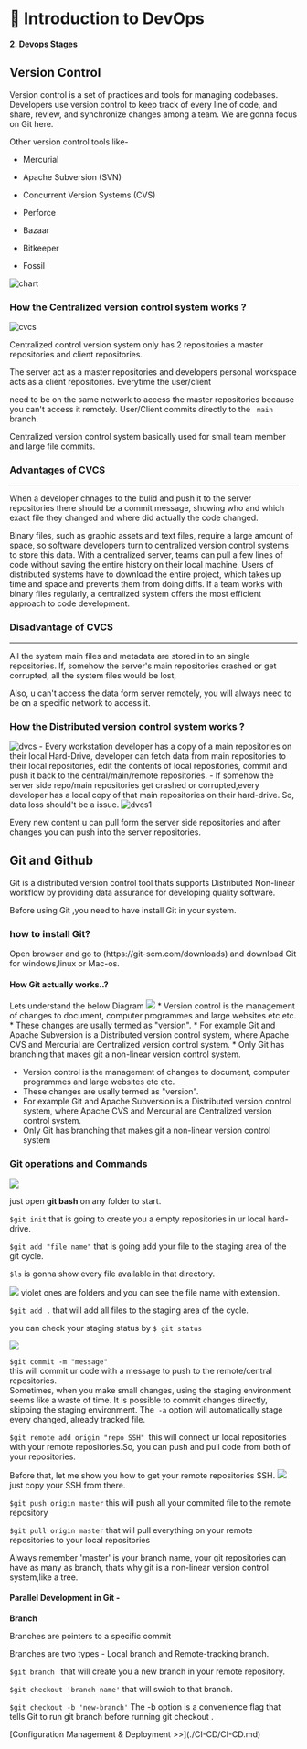 #  🐍 Introduction to DevOps

**2. Devops Stages**

<h2> Version Control</h2>

<p>Version control is a set of practices and tools for managing codebases. Developers use version control to keep track of every line of code, and share, review, and synchronize changes among a team. We are gonna focus on Git here.</p>

<p> Other version control tools like-

- Mercurial

- Apache Subversion (SVN)

- Concurrent Version Systems (CVS)

- Perforce

- Bazaar

- Bitkeeper

- Fossil

<img src='../Images/image1.png' alt='chart'>

<p><h3>How the Centralized version control system works ?</h3></p>

<img src='../Images/image3.png' alt='cvcs'>

<p>Centralized control version system only has 2 repositories a master repositories and client repositories.</br>

The server act as a master repositories and developers personal workspace acts as a client repositories. Everytime the user/client

need to be on the same network to access the master repositories because you can't access it remotely. User/Client commits directly to the <code> main </code> branch.

Centralized version control system basically used for small team member and large file commits.</p>

<h3>Advantages of CVCS</h3>

<hr>

<p>When a developer chnages to the bulid and push it to the server repositories there should be a commit message, showing who and which exact file they changed and where did actually the code changed. </p>

<p> Binary files, such as graphic assets and text files, require a large amount of space, so software developers turn to centralized version control systems to store this data. With a centralized server, teams can pull a few lines of code without saving the entire history on their local machine. Users of distributed systems have to download the entire project, which takes up time and space and prevents them from doing diffs. If a team works with binary files regularly, a centralized system offers the most efficient approach to code development.</p>

###  Disadvantage of CVCS

<hr>

<p>All the system main files and metadata are stored in to an single repositories. If, somehow the server's main repositories crashed or get corrupted, all the system files would be lost,</p>

<p>Also, u can't access the data form server remotely, you will always need to be on a specific network to access it.</p>

<h3>How the Distributed version control system works ?</h3>
<img src='../Images/image4.png' alt='dvcs'>
 - Every workstation developer has a copy of a main repositories on their local Hard-Drive, developer can fetch data from main repositories to their local repositories, edit the contents of local repositories, commit and push it back to the central/main/remote repositories.
 - If somehow the server side repo/main repositories get crashed or corrupted,every developer has a local copy of that main repositories on their hard-drive. So, data loss should't be a issue.
<img src='../Images/image5.png' alt='dvcs1'>
<p>Every new content u can pull form the server side repositories and after changes you can push into the server repositories.
<h2> Git and Github</h2>
<p>Git is a distributed version control tool thats supports Distributed Non-linear workflow by providing data assurance for developing quality software.</p>
Before using Git ,you need to have install Git in your system.
<h3>how to install Git?</h3>
<p>Open browser and go to (https://git-scm.com/downloads) and download Git for windows,linux or Mac-os.</p>
<h4>How Git actually works..?</h4>
Lets understand the below Diagram
<img src='../Images/image3a.png'>
 * Version control is the management of changes to document, computer programmes and large websites etc etc.
 * These changes are usally termed as "version".
 * For example Git and Apache Subversion is a Distributed version control system, where Apache CVS and Mercurial are Centralized version control system.
 * Only Git has branching that makes git a non-linear version control system.

- Version control is the management of changes to document, computer programmes and large websites etc etc.
- These changes are usally termed as "version".
- For example Git and Apache Subversion is a Distributed version control system, where Apache CVS and Mercurial are Centralized version control system.
- Only Git has branching that makes git a non-linear version control system

<h3> Git operations and Commands</h3>

<img src='../Images/image4a.png'>
<p>just open <b>git bash</b> on any folder to start.</p>
<p><code>$git init</code> that is going to create you a empty repositories in ur local hard-drive.</p>
<p><code>$git add "file name"</code> that is going add your file to the staging area of the git cycle.<br>
<p><code>$ls</code> is gonna show every file available in that directory.</p>
<img src='../Images/Screenshot 2.png'>
violet ones are folders and you can see the file name with extension.

<code>$git add .</code> that will add all files to the staging area of the cycle.</p>
<p>you can check your staging status by <code>$ git status</code></p>
<img src='../Images/Screenshot 1.png'>
<p><code>$git commit -m "message"</code><br>
this will commit ur code with a message to push to the remote/central repositories.<br>
Sometimes, when you make small changes, using the staging environment seems like a waste of time. It is possible to commit changes directly, skipping the staging environment. The<code> -a</code> option will automatically stage every changed, already tracked file.</p>
<p><code>$git remote add origin "repo SSH" </code>this will connect ur local repositories with your remote repositories.So, you can push and pull code from both of your repositories.</p>
<p>Before that, let me show you how to get your remote repositories SSH.
<img src='../Images/Screenshot 3.png'><br>
just copy your SSH from there.</p>
<p><code>$git push origin master</code> this will push all your commited file to the remote repository</p>
<p><code>$git pull origin master</code> that will pull everything on your remote repositories to your local repositories </p>
<p>Always remember 'master' is your branch name, your git repositories can have as many as branch, thats why git is a non-linear version control system,like a tree.</p>
<h4>Parallel Development in Git - </h4>
<b>Branch</b>
<p>Branches are pointers to a specific commit<p>
<p>Branches are two types - Local branch and Remote-tracking branch.</p>
<p> <code>$git branch <branch name></code> that will create you a new branch in your remote repository. </p>
<p><code>$git checkout 'branch name'</code> that will swich to that branch.</p>

<p> <code>$git checkout -b 'new-branch'</code> The -b option is a convenience flag that tells Git to run git branch before running git checkout <new-branch>.</p>
 [Configuration Management & Deployment >>](./CI-CD/CI-CD.md)
